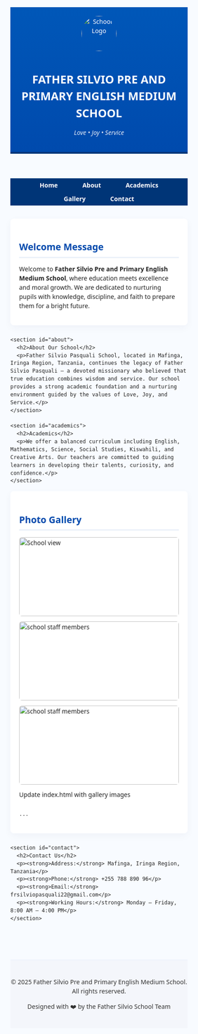 <!DOCTYPE html>
<html lang="en">
<head>
  <meta charset="UTF-8">
  <meta name="viewport" content="width=device-width, initial-scale=1.0">
  <title>FATHER SILVIO PRE AND PRIMARY ENGLISH MEDIUM SCHOOL</title>
  <style>
    /* ====== Combined CSS ====== */
    * { box-sizing: border-box; margin: 0; padding: 0; }
    html, body { height: 100%; font-family: "Segoe UI", Roboto, Arial, sans-serif; color: #222; background: #f8fbff; line-height: 1.5; }

    .container { width: 92%; max-width: 1100px; margin: 0 auto; }
    header { background: linear-gradient(180deg,#0057b8 0%,#004aad 100%); color: #fff; padding: 20px 0; text-align: center; border-bottom: 4px solid #003577; }
    header img { width: 80px; height: 80px; object-fit: contain; border-radius: 50%; margin-bottom: 10px; }
    header h1 { font-size: 1.6rem; margin-bottom: 6px; }
    header p.motto { font-style: italic; opacity: 0.9; }

    nav { background: #003577; position: sticky; top: 0; z-index: 100; }
    nav ul { list-style: none; display: flex; justify-content: center; flex-wrap: wrap; padding: 0; margin: 0; }
    nav li { margin: 5px 12px; }
    nav a { color: #fff; text-decoration: none; padding: 10px 16px; border-radius: 6px; font-weight: 600; }
    nav a:hover { background: rgba(255,255,255,0.1); }

    main { padding: 30px 0; }
    section { background: #fff; border-radius: 8px; padding: 20px; margin-bottom: 25px; box-shadow: 0 6px 18px rgba(3, 26, 78, 0.04); }
    section h2 { color: #004aad; border-bottom: 3px solid rgba(0,74,173,0.08); padding-bottom: 6px; margin-bottom: 10px; }

    .gallery-grid { display: grid; grid-template-columns: repeat(auto-fit,minmax(250px,1fr)); gap: 12px; margin-top: 15px; }
    .gallery-grid img { width: 100%; height: 180px; object-fit: cover; border-radius: 6px; transition: transform 0.25s ease; }
    .gallery-grid img:hover { transform: scale(1.04); }

    footer { background: #f4f6fb; color: #333; text-align: center; padding: 25px 0; border-top: 1px solid #e6eefc; margin-top: 40px; }

    @media(max-width:700px){ nav ul{flex-direction:column; align-items:center;} }
  </style>
</head>
<body>

  <header>
    <img src="images/logo.png" alt="School Logo">
    <h1>FATHER SILVIO PRE AND PRIMARY ENGLISH MEDIUM SCHOOL</h1>
    <p class="motto">Love • Joy • Service</p>
  </header>

  <nav>
    <ul>
      <li><a href="#home">Home</a></li>
      <li><a href="#about">About</a></li>
      <li><a href="#academics">Academics</a></li>
      <li><a href="#gallery">Gallery</a></li>
      <li><a href="#contact">Contact</a></li>
    </ul>
  </nav>

  <main class="container">
    <section id="home">
      <h2>Welcome Message</h2>
      <p>Welcome to <strong>Father Silvio Pre and Primary English Medium School</strong>, where education meets excellence and moral growth. We are dedicated to nurturing pupils with knowledge, discipline, and faith to prepare them for a bright future.</p>
    </section>

    <section id="about">
      <h2>About Our School</h2>
      <p>Father Silvio Pasquali School, located in Mafinga, Iringa Region, Tanzania, continues the legacy of Father Silvio Pasquali — a devoted missionary who believed that true education combines wisdom and service. Our school provides a strong academic foundation and a nurturing environment guided by the values of Love, Joy, and Service.</p>
    </section>

    <section id="academics">
      <h2>Academics</h2>
      <p>We offer a balanced curriculum including English, Mathematics, Science, Social Studies, Kiswahili, and Creative Arts. Our teachers are committed to guiding learners in developing their talents, curiosity, and confidence.</p>
    </section>

  <section id="gallery">
  <h2>Photo Gallery</h2>
  <div class="gallery-grid">
    <div class="gallery-item"><img src="images/gallery/img1.jpg" alt="School view"></div>
    <div class="gallery-item"><img src="images/gallery/img2.jpg" alt="school staff members"></div>
    <div class="gallery-item"><img src="images/gallery/img3.jpg" alt="school staff members"></div>
    Update index.html with gallery images

    ...
  </div>
</section>

  </div>
</section>


    <section id="contact">
      <h2>Contact Us</h2>
      <p><strong>Address:</strong> Mafinga, Iringa Region, Tanzania</p>
      <p><strong>Phone:</strong> +255 788 890 96</p>
      <p><strong>Email:</strong> frsilviopasquali22@gmail.com</p>
      <p><strong>Working Hours:</strong> Monday – Friday, 8:00 AM – 4:00 PM</p>
    </section>
  </main>

  <footer>
    <p>© 2025 Father Silvio Pre and Primary English Medium School. All rights reserved.</p>
    <p>Designed with ❤️ by the Father Silvio School Team</p>
  </footer>

</body>
</html>
